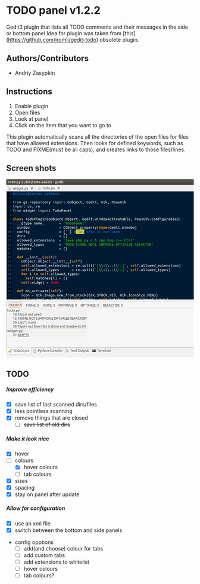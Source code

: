 # TODO panel v1.2.2
Gedit3 plugin that lists all TODO comments and their messages in the side or
bottom panel
Idea for plugin was taken from [this] (https://github.com/iromli/gedit-todo)
obsolete plugin.

## Authors/Contributors
- Andriy Zasypkin

## Instructions
1. Enable plugin
2. Open files
3. Look at panel
4. Click on the item that you want to go to

This plugin automatically scans all the directories of the open files
for files that have allowed extensions. Then looks for defined keywords,
such as TODO and FIXME(must be all caps), and creates links to those
files/lines.

## Screen shots
![Image of panal](/screenshots/1.png?raw=true "1")

## TODO

##### Improve efficiency
- [x] save list of last scanned dirs/files
- [x] less pointless scanning
- [x] remove things that are closed
  - [ ] ~~save list of old dirs~~

##### Make it look nice
- [x] hover
- [ ] colours
  - [x] hover colours
  - [ ] tab colours
- [x] sizes
- [x] spacing
- [x] stay on panel after update

##### Allow for configuration
- [x] use an xml file
- [x] switch between the bottom and side panels
- config opptions
  - [ ] add(and choose) colour for tabs
  - [ ] add custom tabs
  - [ ] add extensions to whitelist
  - [ ] hover colours
  - [ ] tab colours?